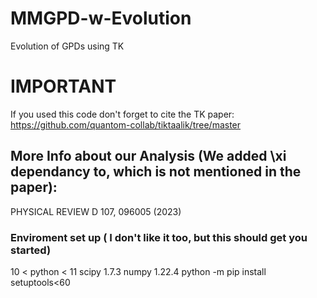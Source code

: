 # MMGPD-w-Evolution
 Evolution of GPDs using TK
# IMPORTANT
If you used this code don't forget to cite the TK paper:
https://github.com/quantom-collab/tiktaalik/tree/master

## More Info about our Analysis (We added \xi dependancy to, which is not mentioned in the paper):
PHYSICAL REVIEW D 107, 096005 (2023)

### Enviroment set up ( I don't like it too, but this should get you started)
10 < python < 11
scipy 1.7.3
numpy 1.22.4
python -m pip install setuptools<60


